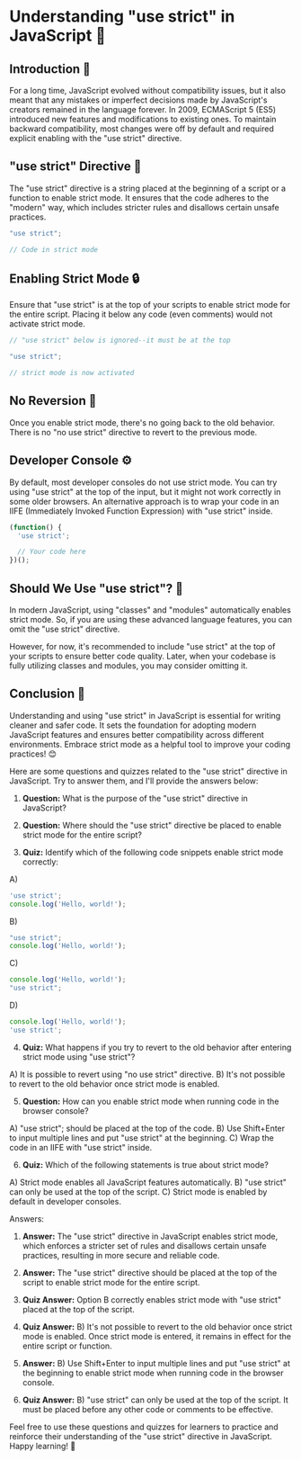 # Understanding "use strict" in JavaScript 🚀

## Introduction 📜

For a long time, JavaScript evolved without compatibility issues, but it also meant that any mistakes or imperfect decisions made by JavaScript's creators remained in the language forever. In 2009, ECMAScript 5 (ES5) introduced new features and modifications to existing ones. To maintain backward compatibility, most changes were off by default and required explicit enabling with the "use strict" directive.

## "use strict" Directive 🧩

The "use strict" directive is a string placed at the beginning of a script or a function to enable strict mode. It ensures that the code adheres to the "modern" way, which includes stricter rules and disallows certain unsafe practices.

```js
"use strict";

// Code in strict mode
```

## Enabling Strict Mode 🔒

Ensure that "use strict" is at the top of your scripts to enable strict mode for the entire script. Placing it below any code (even comments) would not activate strict mode.

```js
// "use strict" below is ignored--it must be at the top

"use strict";

// strict mode is now activated
```

## No Reversion 🔐

Once you enable strict mode, there's no going back to the old behavior. There is no "no use strict" directive to revert to the previous mode.

## Developer Console ⚙️

By default, most developer consoles do not use strict mode. You can try using "use strict" at the top of the input, but it might not work correctly in some older browsers. An alternative approach is to wrap your code in an IIFE (Immediately Invoked Function Expression) with "use strict" inside.

```js
(function() {
  'use strict';

  // Your code here
})();
```

## Should We Use "use strict"? 🤔

In modern JavaScript, using "classes" and "modules" automatically enables strict mode. So, if you are using these advanced language features, you can omit the "use strict" directive.

However, for now, it's recommended to include "use strict" at the top of your scripts to ensure better code quality. Later, when your codebase is fully utilizing classes and modules, you may consider omitting it.

## Conclusion 🏁

Understanding and using "use strict" in JavaScript is essential for writing cleaner and safer code. It sets the foundation for adopting modern JavaScript features and ensures better compatibility across different environments. Embrace strict mode as a helpful tool to improve your coding practices! 😊


Here are some questions and quizzes related to the "use strict" directive in JavaScript. Try to answer them, and I'll provide the answers below:

1. **Question:** What is the purpose of the "use strict" directive in JavaScript?

2. **Question:** Where should the "use strict" directive be placed to enable strict mode for the entire script?

3. **Quiz:** Identify which of the following code snippets enable strict mode correctly:

A)
```js
'use strict';
console.log('Hello, world!');
```

B)
```js
"use strict";
console.log('Hello, world!');
```

C)
```js
console.log('Hello, world!');
"use strict";
```

D)
```js
console.log('Hello, world!');
'use strict';
```

4. **Quiz:** What happens if you try to revert to the old behavior after entering strict mode using "use strict"?

A) It is possible to revert using "no use strict" directive.
B) It's not possible to revert to the old behavior once strict mode is enabled.

5. **Question:** How can you enable strict mode when running code in the browser console?

A) "use strict"; should be placed at the top of the code.
B) Use Shift+Enter to input multiple lines and put "use strict" at the beginning.
C) Wrap the code in an IIFE with "use strict" inside.

6. **Quiz:** Which of the following statements is true about strict mode?

A) Strict mode enables all JavaScript features automatically.
B) "use strict" can only be used at the top of the script.
C) Strict mode is enabled by default in developer consoles.

Answers:
1. **Answer:** The "use strict" directive in JavaScript enables strict mode, which enforces a stricter set of rules and disallows certain unsafe practices, resulting in more secure and reliable code.

2. **Answer:** The "use strict" directive should be placed at the top of the script to enable strict mode for the entire script.

3. **Quiz Answer:** Option B correctly enables strict mode with "use strict" placed at the top of the script.

4. **Quiz Answer:** B) It's not possible to revert to the old behavior once strict mode is enabled. Once strict mode is entered, it remains in effect for the entire script or function.

5. **Answer:** B) Use Shift+Enter to input multiple lines and put "use strict" at the beginning to enable strict mode when running code in the browser console.

6. **Quiz Answer:** B) "use strict" can only be used at the top of the script. It must be placed before any other code or comments to be effective.

Feel free to use these questions and quizzes for learners to practice and reinforce their understanding of the "use strict" directive in JavaScript. Happy learning! 🌟
